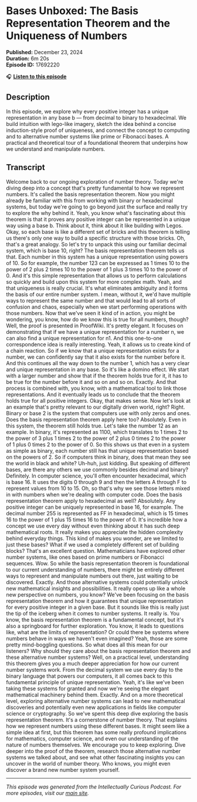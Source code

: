# Bases Unboxed: The Basis Representation Theorem and the Uniqueness of Numbers

**Published:** December 23, 2024  
**Duration:** 6m 20s  
**Episode ID:** 17692220

🎧 **[Listen to this episode](https://intellectuallycurious.buzzsprout.com/2529712/episodes/17692220-bases-unboxed-the-basis-representation-theorem-and-the-uniqueness-of-numbers)**

## Description

In this episode, we explore why every positive integer has a unique representation in any base b — from decimal to binary to hexadecimal. We build intuition with lego-like imagery, sketch the idea behind a concise induction-style proof of uniqueness, and connect the concept to computing and to alternative number systems like prime or Fibonacci bases. A practical and theoretical tour of a foundational theorem that underpins how we understand and manipulate numbers.

## Transcript

Welcome back to our ongoing exploration of number theory. Today we're diving deep into a concept that's pretty fundamental to how we represent numbers. It's called the basis representation theorem. Now you might already be familiar with this from working with binary or hexadecimal systems, but today we're going to go beyond just the surface and really try to explore the why behind it. Yeah, you know what's fascinating about this theorem is that it proves any positive integer can be represented in a unique way using a base b. Think about it, think about it like building with Legos. Okay, so each base is like a different set of bricks and this theorem is telling us there's only one way to build a specific structure with those bricks. Oh, that's a great analogy. So let's try to unpack this using our familiar decimal system, which is base 10, right? The basis representation theorem tells us that. Each number in this system has a unique representation using powers of 10. So for example, the number 123 can be expressed as 1 times 10 to the power of 2 plus 2 times 10 to the power of 1 plus 3 times 10 to the power of 0. And it's this simple representation that allows us to perform calculations so quickly and build upon this system for more complex math. Yeah, and that uniqueness is really crucial. It's what eliminates ambiguity and it forms the basis of our entire number system. I mean, without it, we'd have multiple ways to represent the same number and that would lead to all sorts of confusion and chaos, especially when we start performing operations with those numbers. Now that we've seen it kind of in action, you might be wondering, you know, how do we know this is true for all numbers, though? Well, the proof is presented in ProofWiki. It's pretty elegant. It focuses on demonstrating that if we have a unique representation for a number n, we can also find a unique representation for n1. And this one-to-one correspondence idea is really interesting. Yeah, it allows us to create kind of a chain reaction. So if we know that a unique representation exists for a number, we can confidently say that it also exists for the number before it. And this continues all the way down to the number 1, which has a very clear and unique representation in any base. So it's like a domino effect. We start with a larger number and show that if the theorem holds true for it, it has to be true for the number before it and so on and so on. Exactly. And that process is combined with, you know, with a mathematical tool to link those representations. And it eventually leads us to conclude that the theorem holds true for all positive integers. Okay, that makes sense. Now let's look at an example that's pretty relevant to our digitally driven world, right? Right. Binary or base 2 is the system that computers use with only zeros and ones. Does the basis representation theorem apply here too? Absolutely. Even in this system, the theorem still holds true. Let's take the number 12 as an example. In binary, it's represented as 1100, which translates to 1 times 2 to the power of 3 plus 1 times 2 to the power of 2 plus 0 times 2 to the power of 1 plus 0 times 2 to the power of 0. So this shows us that even in a system as simple as binary, each number still has that unique representation based on the powers of 2. So if computers think in binary, does that mean they see the world in black and white? Uh-huh, just kidding. But speaking of different bases, are there any others we use commonly besides decimal and binary? Definitely. In computer science, you'll often encounter hexadecimal, which is base 16. It uses the digits 0 through 9 and then the letters A through F to represent values from 10 to 15. Oh, so that's why we see those letters mixed in with numbers when we're dealing with computer code. Does the basis representation theorem apply to hexadecimal as well? Absolutely. Any positive integer can be uniquely represented in base 16, for example. The decimal number 255 is represented as FF in hexadecimal, which is 15 times 16 to the power of 1 plus 15 times 16 to the power of 0. It's incredible how a concept we use every day without even thinking about it has such deep mathematical roots. It really makes you appreciate the hidden complexity behind everyday things. This kind of makes you wonder, are we limited to just these bases? What if we used a completely different set of building blocks? That's an excellent question. Mathematicians have explored other number systems, like ones based on prime numbers or Fibonacci sequences. Wow. So while the basis representation theorem is foundational to our current understanding of numbers, there might be entirely different ways to represent and manipulate numbers out there, just waiting to be discovered. Exactly. And those alternative systems could potentially unlock new mathematical insights and possibilities. It really opens up like a whole new perspective on numbers, you know? We've been focusing on the basis representation theorem and how it guarantees that unique representation for every positive integer in a given base. But it sounds like this is really just the tip of the iceberg when it comes to number systems. It really is. You know, the basis representation theorem is a fundamental concept, but it's also a springboard for further exploration. You know, it leads to questions like, what are the limits of representation? Or could there be systems where numbers behave in ways we haven't even imagined? Yeah, those are some pretty mind-boggling questions. So what does all this mean for our listeners? Why should they care about the basis representation theorem and these alternative number systems? Well, on a practical level, understanding this theorem gives you a much deeper appreciation for how our current number systems work. From the decimal system we use every day to the binary language that powers our computers, it all comes back to this fundamental principle of unique representation. Yeah, it's like we've been taking these systems for granted and now we're seeing the elegant mathematical machinery behind them. Exactly. And on a more theoretical level, exploring alternative number systems can lead to new mathematical discoveries and potentially even new applications in fields like computer science or cryptography. So we've spent this deep dive exploring the basis representation theorem. It's a cornerstone of number theory. That explains how we represent numbers using these different bases. It might seem like a simple idea at first, but this theorem has some really profound implications for mathematics, computer science, and even our understanding of the nature of numbers themselves. We encourage you to keep exploring. Dive deeper into the proof of the theorem, research those alternative number systems we talked about, and see what other fascinating insights you can uncover in the world of number theory. Who knows, you might even discover a brand new number system yourself.

---
*This episode was generated from the Intellectually Curious Podcast. For more episodes, visit our [main site](https://intellectuallycurious.buzzsprout.com).*
